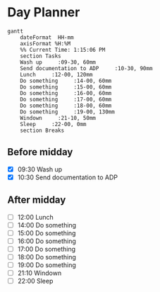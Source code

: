 # Day Planner
```mermaid
gantt
    dateFormat  HH-mm
    axisFormat %H:%M
    %% Current Time: 1:15:06 PM
    section Tasks
    Wash up     :09-30, 60mm
    Send documentation to ADP     :10-30, 90mm
    Lunch     :12-00, 120mm
    Do something     :14-00, 60mm
    Do something     :15-00, 60mm
    Do something     :16-00, 60mm
    Do something     :17-00, 60mm
    Do something     :18-00, 60mm
    Do something     :19-00, 130mm
    Windown     :21-10, 50mm
    Sleep     :22-00, 0mm
    section Breaks

```

## Before midday
- [x] 09:30 Wash up
- [x] 10:30 Send documentation to ADP

## After midday
- [ ] 12:00 Lunch
- [ ] 14:00 Do something
- [ ] 15:00 Do something
- [ ] 16:00 Do something
- [ ] 17:00 Do something
- [ ] 18:00 Do something
- [ ] 19:00 Do something
- [ ] 21:10 Windown
- [ ] 22:00 Sleep